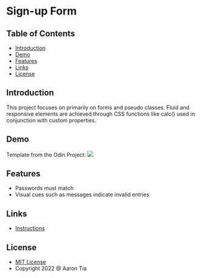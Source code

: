 # Sign-up Form

## Table of Contents
- [Introduction](#introduction)
- [Demo](#demo)
- [Features](#features)
- [Links](#links)
- [License](#license)

<a name="introduction"></a>
## Introduction
This project focuses on primarily on forms and pseudo classes. Fluid and responsive elements are achieved through CSS functions like calc() used in conjunction with custom properties.

<a name="demo"></a>
## Demo
Template from the Odin Project: 
![](https://cdn.statically.io/gh/TheOdinProject/curriculum/5f37d43908ef92499e95a9b90fc3cc291a95014c/html_css/project-sign-up-form/sign-up-form.png)

<a name="features"></a>
## Features
- Passwords must match
- Visual cues such as messages indicate invalid entries

<a name="links"></a>
## Links
- [Instructions](https://www.theodinproject.com/paths/full-stack-javascript/courses/intermediate-html-and-css/lessons/sign-up-form)

<a name="license"></a>
## License
- [MIT License](https://badges.mit-license.org)
- Copyright 2022 @ Aaron Tia